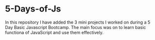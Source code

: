 # 5-Days-of-Js
In this repository I have added the 3 mini projects I worked on during  a 5 Day Basic Javascript Bootcamp.
The main focus was on to learn basic functiona of JavaScript and use them effectively. 
